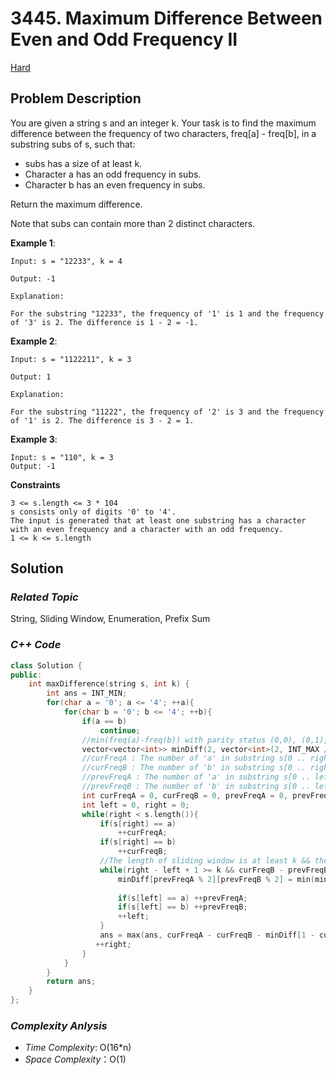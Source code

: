 # 3445. Maximum Difference Between Even and Odd Frequency II
[Hard](https://leetcode.com/problems/maximum-difference-between-even-and-odd-frequency-ii/description/)

## Problem Description

You are given a string s and an integer k. Your task is to find the maximum difference between the frequency of two characters, freq[a] - freq[b], in a substring subs of s, such that:

  - subs has a size of at least k.
  - Character a has an odd frequency in subs.
  - Character b has an even frequency in subs.

Return the maximum difference.

Note that subs can contain more than 2 distinct characters.

**Example 1**:
```
Input: s = "12233", k = 4

Output: -1

Explanation:

For the substring "12233", the frequency of '1' is 1 and the frequency of '3' is 2. The difference is 1 - 2 = -1.
```
**Example 2**:
```
Input: s = "1122211", k = 3

Output: 1

Explanation:

For the substring "11222", the frequency of '2' is 3 and the frequency of '1' is 2. The difference is 3 - 2 = 1.
```
**Example 3**:
```
Input: s = "110", k = 3
Output: -1
```

**Constraints**
```
3 <= s.length <= 3 * 104
s consists only of digits '0' to '4'.
The input is generated that at least one substring has a character with an even frequency and a character with an odd frequency.
1 <= k <= s.length
```

## Solution

### _Related Topic_
   String, Sliding Window, Enumeration, Prefix Sum


### _C++ Code_
```cpp
class Solution {
public:
    int maxDifference(string s, int k) {
        int ans = INT_MIN;
        for(char a = '0'; a <= '4'; ++a){
            for(char b = '0'; b <= '4'; ++b){
                if(a == b)
                    continue;
                //min(freq(a)-freq(b)) with parity status (0,0), (0,1), (1,0), (1,1)
                vector<vector<int>> minDiff(2, vector<int>(2, INT_MAX / 2));
                //curFreqA : The number of 'a' in substring s[0 .. right]
                //curFreqB : The number of 'b' in substring s[0 .. right]
                //prevFreqA : The number of 'a' in substring s[0 .. left]
                //prevFreqB : The number of 'b' in substring s[0 .. left]
                int curFreqA = 0, curFreqB = 0, prevFreqA = 0, prevFreqB = 0;
                int left = 0, right = 0;
                while(right < s.length()){
                    if(s[right] == a)
                        ++curFreqA;
                    if(s[right] == b)
                        ++curFreqB;
                    //The length of sliding window is at least k && the even frequency of 'b' in substring expected to 0
                    while(right - left + 1 >= k && curFreqB - prevFreqB >= 2){
                        minDiff[prevFreqA % 2][prevFreqB % 2] = min(minDiff[prevFreqA % 2][prevFreqB % 2], prevFreqA - prevFreqB);
                        
                        if(s[left] == a) ++prevFreqA;
                        if(s[left] == b) ++prevFreqB;
                        ++left;
                    }
                    ans = max(ans, curFreqA - curFreqB - minDiff[1 - curFreqA % 2][curFreqB % 2]);
                   ++right;
                }
            }
        }
        return ans;
    }
};
```

### _Complexity Anlysis_
- _Time Complexity_: O(16*n)
- _Space Complexity_：O(1)

